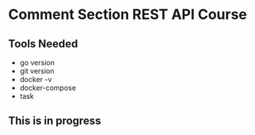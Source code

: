 Comment Section REST API Course
================================

## Tools Needed

* go version
* git version
* docker -v
* docker-compose
* task

## This is in progress
